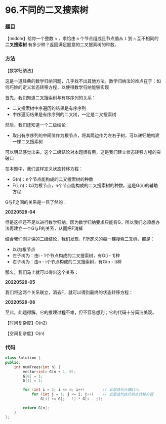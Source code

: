 # 96.不同的二叉搜索树

### 题目

【middle】给你一个整数 `n` ，求恰由 `n` 个节点组成且节点值从 `1` 到 `n` 互不相同的 **二叉搜索树** 有多少种？返回满足题意的二叉搜索树的种数。

### 方法

【数学归纳法】

这是一道经典的数学归纳问题，几乎找不出其他方法。数学归纳法的难点在于：如何巧妙的定义状态转移方程，以使得数学归纳能够实现

首先，我们知道二叉搜索树与有序序列的关系：

- 二叉搜索树中序遍历的结果是有序序列
- 中序遍历结果是有序序列的二叉树，一定是二叉搜索树

然后，我们还知道一个二级结论：

- 取出有序序列的中间值作为根节点，将其两边作为左右子树，可以递归地构建一棵二叉搜索树

可以明显感觉出来，这个二级结论对本题很有用，这是我们建立状态转移方程的突破口

在本题中，我们这样定义状态转移方程：

- G(n)：n个节点能构成的二叉搜索树的种数
- F(i, n)：以i为根节点，n个节点能构成的二叉搜索树的种数。这是G(n)的辅助方程

G与F之间的关系是一目了然的：

**20220529-04**

但是这样还不足以进行数学归纳，因为数学归纳要求只能有G，所以我们必须想办法再建立一个G与F的关系，从而把F消掉

结合我们刚才讲的二级结论，我们发现，F所定义的每一棵搜索二叉树，都是：

- 以i为根节点
- 左子树为：由i - 1个节点构成的二叉搜索树，有G(i - 1)种
- 右子树为：由n - i个节点构成的二叉搜索树，有G(n - i)种

那么，我们马上就可以得出这个关系：

**20220529-05**

我们将这两个关系联立，消去F，就可以得到最终的状态转移方程：

**20220529-06**

至此，此题得解。它的推理过程不难，但不容易想到；它的代码十分简洁美观。

【时间复杂度】O(n2)

【空间复杂度】O(n)

### 代码

```cpp
class Solution {
public:
    int numTrees(int n) {
        vector<int> G(n + 1, 0);
        G[0] = 1;
        G[1] = 1;

        for (int i = 2; i <= n; i++)		// 此层迭代计算G(n)
            for (int j = 1; j <= i; j++)	// 此层迭代执行状态转移方程
                G[i] += G[j - 1] * G[i - j];

        return G[n];
    }
};
```
